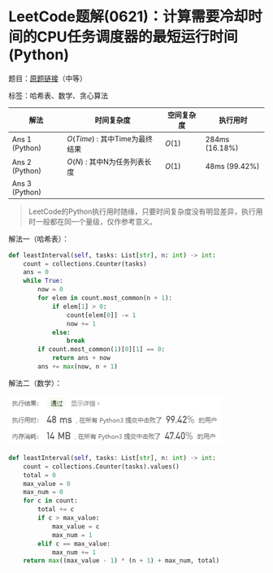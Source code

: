 # LeetCode题解(0621)：计算需要冷却时间的CPU任务调度器的最短运行时间(Python)

题目：[原题链接](https://leetcode-cn.com/problems/task-scheduler/)（中等）

标签：哈希表、数学、贪心算法

| 解法           | 时间复杂度                     | 空间复杂度 | 执行用时       |
| -------------- | ------------------------------ | ---------- | -------------- |
| Ans 1 (Python) | $O(Time)$ : 其中Time为最终结果 | $O(1)$     | 284ms (16.18%) |
| Ans 2 (Python) | $O(N)$ : 其中N为任务列表长度   | $O(1)$     | 48ms (99.42%)  |
| Ans 3 (Python) |                                |            |                |

>  LeetCode的Python执行用时随缘，只要时间复杂度没有明显差异，执行用时一般都在同一个量级，仅作参考意义。

解法一（哈希表）：

```python
def leastInterval(self, tasks: List[str], n: int) -> int:
    count = collections.Counter(tasks)
    ans = 0
    while True:
        now = 0
        for elem in count.most_common(n + 1):
            if elem[1] > 0:
                count[elem[0]] -= 1
                now += 1
            else:
                break
        if count.most_common(1)[0][1] == 0:
            return ans + now
        ans += max(now, n + 1)
```

解法二（数学）：

![LeetCode题解(0621)：截图1](LeetCode题解(0621)：截图1.png)

```python
def leastInterval(self, tasks: List[str], n: int) -> int:
    count = collections.Counter(tasks).values()
    total = 0
    max_value = 0
    max_num = 0
    for c in count:
        total += c
        if c > max_value:
            max_value = c
            max_num = 1
        elif c == max_value:
            max_num += 1
    return max((max_value - 1) * (n + 1) + max_num, total)
```